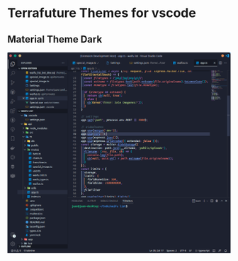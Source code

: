 # Terrafuture Themes for vscode

## Material Theme Dark
<img src="assets/material-theme-dark.png" alt="theme-1" title="material-dark-theme" style="margin: 0 auto; width: 850px" />